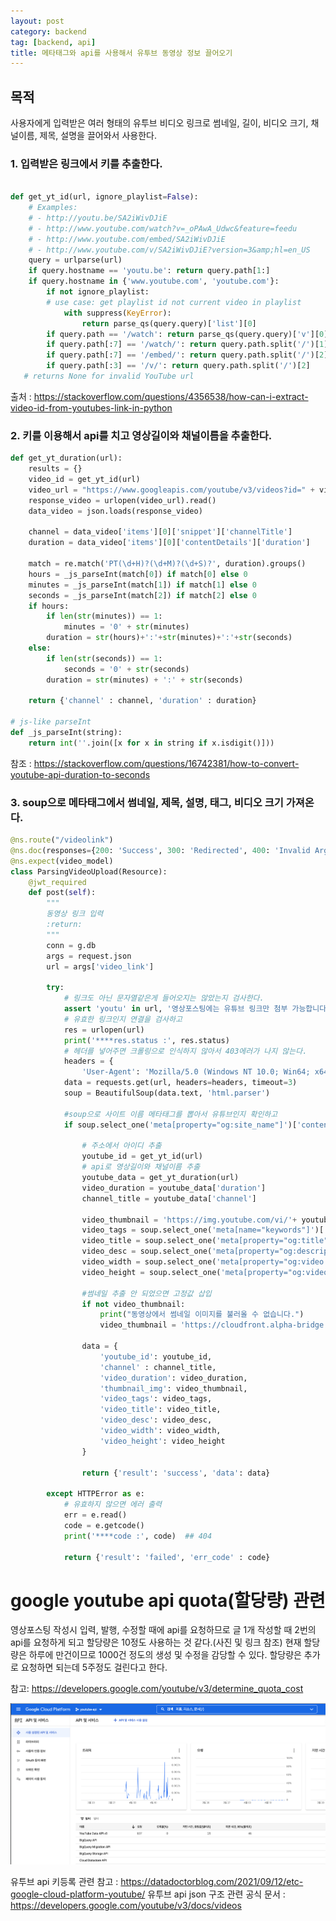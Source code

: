 ```yaml
---
layout: post
category: backend
tag: [backend, api]
title: 메타태그와 api를 사용해서 유투브 동영상 정보 끌어오기
---
```


## 목적

사용자에게 입력받은 여러 형태의 유투브 비디오 링크로 썸네일, 길이, 비디오 크기, 채널이름, 제목, 설명을 끌어와서 사용한다. 

### 1. 입력받은 링크에서 키를 추출한다.

```python

def get_yt_id(url, ignore_playlist=False):
    # Examples:
    # - http://youtu.be/SA2iWivDJiE
    # - http://www.youtube.com/watch?v=_oPAwA_Udwc&feature=feedu
    # - http://www.youtube.com/embed/SA2iWivDJiE
    # - http://www.youtube.com/v/SA2iWivDJiE?version=3&amp;hl=en_US
    query = urlparse(url)
    if query.hostname == 'youtu.be': return query.path[1:]
    if query.hostname in {'www.youtube.com', 'youtube.com'}:
        if not ignore_playlist:
        # use case: get playlist id not current video in playlist
            with suppress(KeyError):
                return parse_qs(query.query)['list'][0]
        if query.path == '/watch': return parse_qs(query.query)['v'][0]
        if query.path[:7] == '/watch/': return query.path.split('/')[1]
        if query.path[:7] == '/embed/': return query.path.split('/')[2]
        if query.path[:3] == '/v/': return query.path.split('/')[2]
   # returns None for invalid YouTube url

```

출처 : https://stackoverflow.com/questions/4356538/how-can-i-extract-video-id-from-youtubes-link-in-python

### 2. 키를 이용해서 api를 치고 영상길이와 채널이름을 추출한다.

```python 
def get_yt_duration(url):
    results = {}
    video_id = get_yt_id(url)
    video_url = "https://www.googleapis.com/youtube/v3/videos?id=" + video_id + "&key=" + yt_api_key + "&part=contentDetails&part=snippet"
    response_video = urlopen(video_url).read()
    data_video = json.loads(response_video)

    channel = data_video['items'][0]['snippet']['channelTitle']
    duration = data_video['items'][0]['contentDetails']['duration']

    match = re.match('PT(\d+H)?(\d+M)?(\d+S)?', duration).groups()
    hours = _js_parseInt(match[0]) if match[0] else 0
    minutes = _js_parseInt(match[1]) if match[1] else 0
    seconds = _js_parseInt(match[2]) if match[2] else 0
    if hours:
        if len(str(minutes)) == 1:
            minutes = '0' + str(minutes)
        duration = str(hours)+':'+str(minutes)+':'+str(seconds)
    else:
        if len(str(seconds)) == 1:
            seconds = '0' + str(seconds)
        duration = str(minutes) + ':' + str(seconds)

    return {'channel' : channel, 'duration' : duration}

# js-like parseInt
def _js_parseInt(string):
    return int(''.join([x for x in string if x.isdigit()]))
```

참조 : https://stackoverflow.com/questions/16742381/how-to-convert-youtube-api-duration-to-seconds

### 3. soup으로 메타태그에서 썸네일, 제목, 설명, 태그, 비디오 크기 가져온다.

```python
@ns.route("/videolink")
@ns.doc(responses={200: 'Success', 300: 'Redirected', 400: 'Invalid Argument', 500: 'Mapping Key Error'})
@ns.expect(video_model)
class ParsingVideoUpload(Resource):
    @jwt_required
    def post(self):
        """
        동영상 링크 입력
        :return:
        """
        conn = g.db
        args = request.json
        url = args['video_link']

        try:
            # 링크도 아닌 문자열같은게 들어오지는 않았는지 검사한다.
            assert 'youtu' in url, '영상포스팅에는 유튜브 링크만 첨부 가능합니다'
            # 유효한 링크인지 연결을 검사하고
            res = urlopen(url)
            print('****res.status :', res.status)
            # 헤더를 넣어주면 크롤링으로 인식하지 않아서 403에러가 나지 않는다.
            headers = {
                'User-Agent': 'Mozilla/5.0 (Windows NT 10.0; Win64; x64)AppleWebKit/537.36 (KHTML, like Gecko) Chrome/73.0.3683.86 Safari/537.36'}
            data = requests.get(url, headers=headers, timeout=3)
            soup = BeautifulSoup(data.text, 'html.parser')
            
            #soup으로 사이트 이름 메타태그를 뽑아서 유튜브인지 확인하고
            if soup.select_one('meta[property="og:site_name"]')['content'] == "YouTube":

                # 주소에서 아이디 추출
                youtube_id = get_yt_id(url)
                # api로 영상길이와 채널이름 추출
                youtube_data = get_yt_duration(url)
                video_duration = youtube_data['duration']
                channel_title = youtube_data['channel']

                video_thumbnail = 'https://img.youtube.com/vi/'+ youtube_id +'/mqdefault.jpg'
                video_tags = soup.select_one('meta[name="keywords"]')['content']
                video_title = soup.select_one('meta[property="og:title"]')['content']
                video_desc = soup.select_one('meta[property="og:description"]')['content']
                video_width = soup.select_one('meta[property="og:video:width"]')['content']
                video_height = soup.select_one('meta[property="og:video:height"]')['content']

                #썸네일 추출 안 되었으면 고정값 삽입
                if not video_thumbnail:
                    print("동영상에서 썸네일 이미지를 불러올 수 없습니다.")
                    video_thumbnail = 'https://cloudfront.alpha-bridge.kr/dev/image/board/youtube_thumbnail_default.png'

                data = {
                    'youtube_id': youtube_id,
                    'channel' : channel_title,
                    'video_duration': video_duration,
                    'thumbnail_img': video_thumbnail,
                    'video_tags': video_tags,
                    'video_title': video_title,
                    'video_desc': video_desc,
                    'video_width': video_width,
                    'video_height': video_height
                }

                return {'result': 'success', 'data': data}

        except HTTPError as e:
            # 유효하지 않으면 에러 출력
            err = e.read()
            code = e.getcode()
            print('****code :', code)  ## 404

            return {'result': 'failed', 'err_code' : code}
```

# google youtube api quota(할당량) 관련

영상포스팅 작성시 입력, 발행, 수정할 때에 api를 요청하므로 글 1개 작성할 때 2번의 api를 요청하게 되고 할당량은 10정도 사용하는 것 같다.(사진 및 링크 참조) 현재 할당량은 하루에 만건이므로 1000건 정도의 생성 및 수정을 감당할 수 있다. 할당량은 추가로 요청하면 되는데 5주정도 걸린다고 한다.

참고: https://developers.google.com/youtube/v3/determine_quota_cost

![api 사용 화면](/public/img/gcp_api.png)

유투브 api 키등록 관련 참고 : https://datadoctorblog.com/2021/09/12/etc-google-cloud-platform-youtube/
유투브 api json 구조 관련 공식 문서 : https://developers.google.com/youtube/v3/docs/videos
